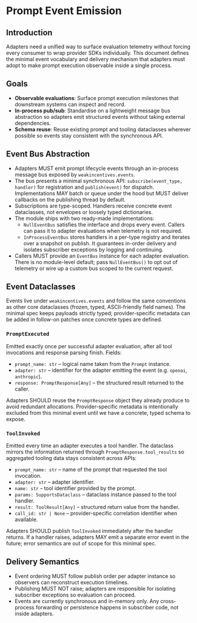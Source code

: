 # Prompt Event Emission

## Introduction

Adapters need a unified way to surface evaluation telemetry without forcing every consumer to wrap provider SDKs
individually. This document defines the minimal event vocabulary and delivery mechanism that adapters must adopt to make
prompt execution observable inside a single process.

## Goals

- **Observable evaluations**: Surface prompt execution milestones that downstream systems can inspect and record.
- **In-process pub/sub**: Standardise on a lightweight message bus abstraction so adapters emit structured events without
  taking external dependencies.
- **Schema reuse**: Reuse existing prompt and tooling dataclasses wherever possible so events stay consistent with the
  synchronous API.

## Event Bus Abstraction

- Adapters MUST emit prompt lifecycle events through an in-process message bus exposed by `weakincentives.events`.
- The bus presents a minimal synchronous API: `subscribe(event_type, handler)` for registration and `publish(event)` for
  dispatch. Implementations MAY batch or queue under the hood but MUST deliver callbacks on the publishing thread by
  default.
- Subscriptions are type-scoped. Handlers receive concrete event dataclasses, not envelopes or loosely typed dictionaries.
- The module ships with two ready-made implementations:
  - `NullEventBus` satisfies the interface and drops every event. Callers can pass it to adapter evaluations when
    telemetry is not required.
  - `InProcessEventBus` stores handlers in a per-type registry and iterates over a snapshot on publish. It guarantees
    in-order delivery and isolates subscriber exceptions by logging and continuing.
- Callers MUST provide an `EventBus` instance for each adapter evaluation. There is no module-level default; pass
  `NullEventBus()` to opt out of telemetry or wire up a custom bus scoped to the current request.

## Event Dataclasses

Events live under `weakincentives.events` and follow the same conventions as other core dataclasses (frozen, typed,
ASCII-friendly field names). The minimal spec keeps payloads strictly typed; provider-specific metadata can be added in
follow-on patches once concrete types are defined.

### `PromptExecuted`

Emitted exactly once per successful adapter evaluation, after all tool invocations and response parsing finish. Fields:

- `prompt_name: str` – logical name taken from the `Prompt` instance.
- `adapter: str` – identifier for the adapter emitting the event (e.g. `openai`, `anthropic`).
- `response: PromptResponse[Any]` – the structured result returned to the caller.

Adapters SHOULD reuse the `PromptResponse` object they already produce to avoid redundant allocations. Provider-specific
metadata is intentionally excluded from this minimal event until we have a concrete, typed schema to expose.

### `ToolInvoked`

Emitted every time an adapter executes a tool handler. The dataclass mirrors the information returned through
`PromptResponse.tool_results` so aggregated tooling data stays consistent across APIs:

- `prompt_name: str` – name of the prompt that requested the tool invocation.
- `adapter: str` – adapter identifier.
- `name: str` – tool identifier provided by the prompt.
- `params: SupportsDataclass` – dataclass instance passed to the tool handler.
- `result: ToolResult[Any]` – structured return value from the handler.
- `call_id: str | None` – provider-specific correlation identifier when available.

Adapters SHOULD publish `ToolInvoked` immediately after the handler returns. If a handler raises, adapters MAY emit a
separate error event in the future; error semantics are out of scope for this minimal spec.

## Delivery Semantics

- Event ordering MUST follow publish order per adapter instance so observers can reconstruct execution timelines.
- Publishing MUST NOT raise; adapters are responsible for isolating subscriber exceptions so evaluation can proceed.
- Events are currently synchronous and in-memory only. Any cross-process forwarding or persistence happens in subscriber
  code, not inside adapters.
